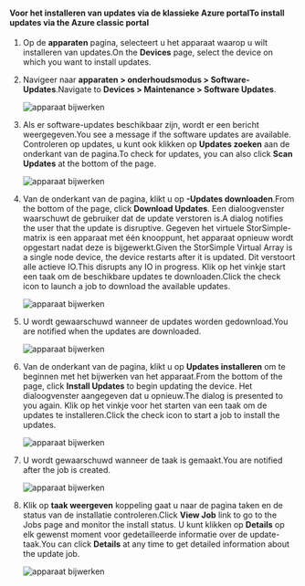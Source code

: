 <!--author=alkohli last changed: 09/02/16 -->

#### <a name="to-install-updates-via-the-azure-classic-portal"></a><span data-ttu-id="8b345-101">Voor het installeren van updates via de klassieke Azure portal</span><span class="sxs-lookup"><span data-stu-id="8b345-101">To install updates via the Azure classic portal</span></span>
1. <span data-ttu-id="8b345-102">Op de **apparaten** pagina, selecteert u het apparaat waarop u wilt installeren van updates.</span><span class="sxs-lookup"><span data-stu-id="8b345-102">On the **Devices** page, select the device on which you want to install updates.</span></span>
2. <span data-ttu-id="8b345-103">Navigeer naar **apparaten > onderhoudsmodus > Software-Updates**.</span><span class="sxs-lookup"><span data-stu-id="8b345-103">Navigate to **Devices > Maintenance > Software Updates**.</span></span>
   
    ![apparaat bijwerken](../includes/media/storsimple-ova-install-update-via-portal/azupdate1m.png)  
3. <span data-ttu-id="8b345-105">Als er software-updates beschikbaar zijn, wordt er een bericht weergegeven.</span><span class="sxs-lookup"><span data-stu-id="8b345-105">You see a message if the software updates are available.</span></span> <span data-ttu-id="8b345-106">Controleren op updates, u kunt ook klikken op **Updates zoeken** aan de onderkant van de pagina.</span><span class="sxs-lookup"><span data-stu-id="8b345-106">To check for updates, you can also click **Scan Updates** at the bottom of the page.</span></span>
   
    ![apparaat bijwerken](../includes/media/storsimple-ova-install-update-via-portal/azupdate2m.png)
4. <span data-ttu-id="8b345-108">Van de onderkant van de pagina, klikt u op **-Updates downloaden**.</span><span class="sxs-lookup"><span data-stu-id="8b345-108">From the bottom of the page, click **Download Updates**.</span></span> <span data-ttu-id="8b345-109">Een dialoogvenster waarschuwt de gebruiker dat de update verstoren is.</span><span class="sxs-lookup"><span data-stu-id="8b345-109">A dialog notifies the user that the update is disruptive.</span></span> <span data-ttu-id="8b345-110">Gegeven het virtuele StorSimple-matrix is een apparaat met één knooppunt, het apparaat opnieuw wordt opgestart nadat deze is bijgewerkt.</span><span class="sxs-lookup"><span data-stu-id="8b345-110">Given the StorSimple Virtual Array is a single node device, the device restarts after it is updated.</span></span> <span data-ttu-id="8b345-111">Dit verstoort alle actieve IO.</span><span class="sxs-lookup"><span data-stu-id="8b345-111">This disrupts any IO in progress.</span></span> <span data-ttu-id="8b345-112">Klik op het vinkje start een taak om de beschikbare updates te downloaden.</span><span class="sxs-lookup"><span data-stu-id="8b345-112">Click the check icon to launch a job to download the available updates.</span></span> 
   
    ![apparaat bijwerken](../includes/media/storsimple-ova-install-update-via-portal/azupdate3m.png)
5. <span data-ttu-id="8b345-114">U wordt gewaarschuwd wanneer de updates worden gedownload.</span><span class="sxs-lookup"><span data-stu-id="8b345-114">You are notified when the updates are downloaded.</span></span> 
   
    ![apparaat bijwerken](../includes/media/storsimple-ova-install-update-via-portal/azupdate6m.png)
6. <span data-ttu-id="8b345-116">Van de onderkant van de pagina, klikt u op **Updates installeren** om te beginnen met het bijwerken van het apparaat.</span><span class="sxs-lookup"><span data-stu-id="8b345-116">From the bottom of the page, click **Install Updates** to begin updating the device.</span></span> <span data-ttu-id="8b345-117">Het dialoogvenster aangegeven dat u opnieuw.</span><span class="sxs-lookup"><span data-stu-id="8b345-117">The dialog is presented to you again.</span></span> <span data-ttu-id="8b345-118">Klik op het vinkje voor het starten van een taak om de updates te installeren.</span><span class="sxs-lookup"><span data-stu-id="8b345-118">Click the check icon to start a job to install the updates.</span></span> 
   
    ![apparaat bijwerken](../includes/media/storsimple-ova-install-update-via-portal/azupdate7m.png) 
7. <span data-ttu-id="8b345-120">U wordt gewaarschuwd wanneer de taak is gemaakt.</span><span class="sxs-lookup"><span data-stu-id="8b345-120">You are notified after the job is created.</span></span> 
   
    ![apparaat bijwerken](../includes/media/storsimple-ova-install-update-via-portal/azupdate8m.png)
8. <span data-ttu-id="8b345-122">Klik op **taak weergeven** koppeling gaat u naar de pagina taken en de status van de installatie controleren.</span><span class="sxs-lookup"><span data-stu-id="8b345-122">Click **View Job** link to go to the Jobs page and monitor the install status.</span></span> <span data-ttu-id="8b345-123">U kunt klikken op **Details** op elk gewenst moment voor gedetailleerde informatie over de update-taak.</span><span class="sxs-lookup"><span data-stu-id="8b345-123">You can click **Details** at any time to get detailed information about the update job.</span></span> 
   
    ![apparaat bijwerken](../includes/media/storsimple-ova-install-update-via-portal/azupdate9m.png)

